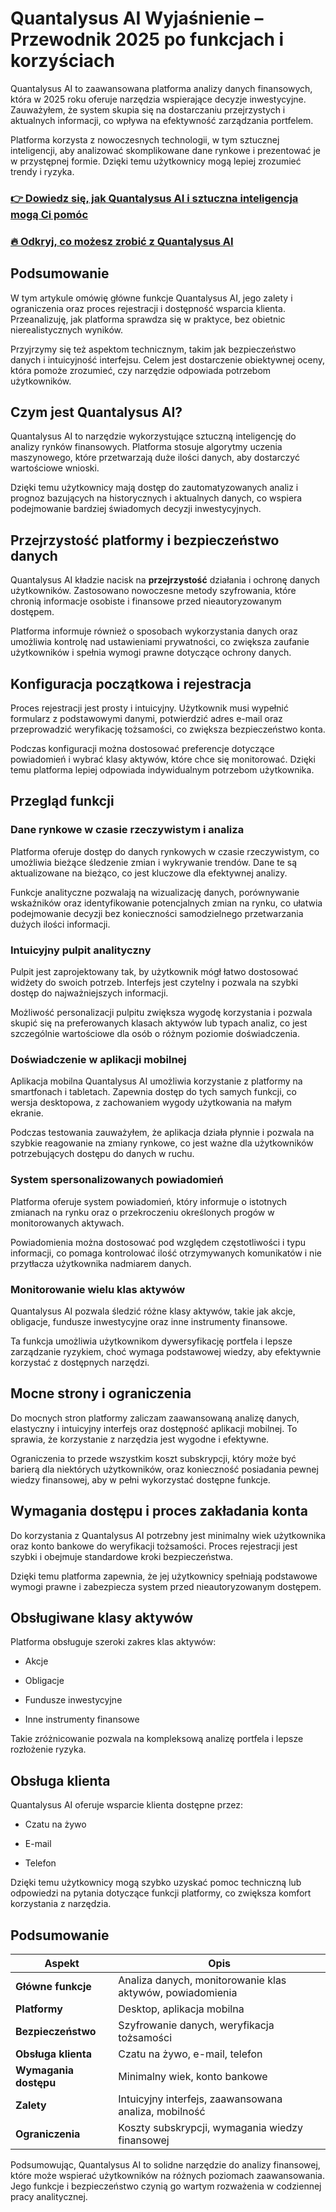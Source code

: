 # Quantalysus AI Wyjaśnienie – Przewodnik 2025 po funkcjach i korzyściach
 

Quantalysus AI to zaawansowana platforma analizy danych finansowych, która w 2025 roku oferuje narzędzia wspierające decyzje inwestycyjne. Zauważyłem, że system skupia się na dostarczaniu przejrzystych i aktualnych informacji, co wpływa na efektywność zarządzania portfelem.

Platforma korzysta z nowoczesnych technologii, w tym sztucznej inteligencji, aby analizować skomplikowane dane rynkowe i prezentować je w przystępnej formie. Dzięki temu użytkownicy mogą lepiej zrozumieć trendy i ryzyka.

### [👉 Dowiedz się, jak Quantalysus AI i sztuczna inteligencja mogą Ci pomóc](https://tinyurl.com/yc35d22y)
### [🔥 Odkryj, co możesz zrobić z Quantalysus AI](https://tinyurl.com/yc35d22y)
## Podsumowanie

W tym artykule omówię główne funkcje Quantalysus AI, jego zalety i ograniczenia oraz proces rejestracji i dostępność wsparcia klienta. Przeanalizuję, jak platforma sprawdza się w praktyce, bez obietnic nierealistycznych wyników.

Przyjrzymy się też aspektom technicznym, takim jak bezpieczeństwo danych i intuicyjność interfejsu. Celem jest dostarczenie obiektywnej oceny, która pomoże zrozumieć, czy narzędzie odpowiada potrzebom użytkowników.

## Czym jest Quantalysus AI?

Quantalysus AI to narzędzie wykorzystujące sztuczną inteligencję do analizy rynków finansowych. Platforma stosuje algorytmy uczenia maszynowego, które przetwarzają duże ilości danych, aby dostarczyć wartościowe wnioski.

Dzięki temu użytkownicy mają dostęp do zautomatyzowanych analiz i prognoz bazujących na historycznych i aktualnych danych, co wspiera podejmowanie bardziej świadomych decyzji inwestycyjnych.

## Przejrzystość platformy i bezpieczeństwo danych

Quantalysus AI kładzie nacisk na **przejrzystość** działania i ochronę danych użytkowników. Zastosowano nowoczesne metody szyfrowania, które chronią informacje osobiste i finansowe przed nieautoryzowanym dostępem.

Platforma informuje również o sposobach wykorzystania danych oraz umożliwia kontrolę nad ustawieniami prywatności, co zwiększa zaufanie użytkowników i spełnia wymogi prawne dotyczące ochrony danych.

## Konfiguracja początkowa i rejestracja

Proces rejestracji jest prosty i intuicyjny. Użytkownik musi wypełnić formularz z podstawowymi danymi, potwierdzić adres e-mail oraz przeprowadzić weryfikację tożsamości, co zwiększa bezpieczeństwo konta.

Podczas konfiguracji można dostosować preferencje dotyczące powiadomień i wybrać klasy aktywów, które chce się monitorować. Dzięki temu platforma lepiej odpowiada indywidualnym potrzebom użytkownika.

## Przegląd funkcji

### Dane rynkowe w czasie rzeczywistym i analiza

Platforma oferuje dostęp do danych rynkowych w czasie rzeczywistym, co umożliwia bieżące śledzenie zmian i wykrywanie trendów. Dane te są aktualizowane na bieżąco, co jest kluczowe dla efektywnej analizy.

Funkcje analityczne pozwalają na wizualizację danych, porównywanie wskaźników oraz identyfikowanie potencjalnych zmian na rynku, co ułatwia podejmowanie decyzji bez konieczności samodzielnego przetwarzania dużych ilości informacji.

### Intuicyjny pulpit analityczny

Pulpit jest zaprojektowany tak, by użytkownik mógł łatwo dostosować widżety do swoich potrzeb. Interfejs jest czytelny i pozwala na szybki dostęp do najważniejszych informacji.

Możliwość personalizacji pulpitu zwiększa wygodę korzystania i pozwala skupić się na preferowanych klasach aktywów lub typach analiz, co jest szczególnie wartościowe dla osób o różnym poziomie doświadczenia.

### Doświadczenie w aplikacji mobilnej

Aplikacja mobilna Quantalysus AI umożliwia korzystanie z platformy na smartfonach i tabletach. Zapewnia dostęp do tych samych funkcji, co wersja desktopowa, z zachowaniem wygody użytkowania na małym ekranie.

Podczas testowania zauważyłem, że aplikacja działa płynnie i pozwala na szybkie reagowanie na zmiany rynkowe, co jest ważne dla użytkowników potrzebujących dostępu do danych w ruchu.

### System spersonalizowanych powiadomień

Platforma oferuje system powiadomień, który informuje o istotnych zmianach na rynku oraz o przekroczeniu określonych progów w monitorowanych aktywach.

Powiadomienia można dostosować pod względem częstotliwości i typu informacji, co pomaga kontrolować ilość otrzymywanych komunikatów i nie przytłacza użytkownika nadmiarem danych.

### Monitorowanie wielu klas aktywów

Quantalysus AI pozwala śledzić różne klasy aktywów, takie jak akcje, obligacje, fundusze inwestycyjne oraz inne instrumenty finansowe.

Ta funkcja umożliwia użytkownikom dywersyfikację portfela i lepsze zarządzanie ryzykiem, choć wymaga podstawowej wiedzy, aby efektywnie korzystać z dostępnych narzędzi.

## Mocne strony i ograniczenia

Do mocnych stron platformy zaliczam zaawansowaną analizę danych, elastyczny i intuicyjny interfejs oraz dostępność aplikacji mobilnej. To sprawia, że korzystanie z narzędzia jest wygodne i efektywne.

Ograniczenia to przede wszystkim koszt subskrypcji, który może być barierą dla niektórych użytkowników, oraz konieczność posiadania pewnej wiedzy finansowej, aby w pełni wykorzystać dostępne funkcje.

## Wymagania dostępu i proces zakładania konta

Do korzystania z Quantalysus AI potrzebny jest minimalny wiek użytkownika oraz konto bankowe do weryfikacji tożsamości. Proces rejestracji jest szybki i obejmuje standardowe kroki bezpieczeństwa.

Dzięki temu platforma zapewnia, że jej użytkownicy spełniają podstawowe wymogi prawne i zabezpiecza system przed nieautoryzowanym dostępem.

## Obsługiwane klasy aktywów

Platforma obsługuje szeroki zakres klas aktywów:

- Akcje

- Obligacje

- Fundusze inwestycyjne

- Inne instrumenty finansowe

Takie zróżnicowanie pozwala na kompleksową analizę portfela i lepsze rozłożenie ryzyka.

## Obsługa klienta

Quantalysus AI oferuje wsparcie klienta dostępne przez:

- Czatu na żywo

- E-mail

- Telefon

Dzięki temu użytkownicy mogą szybko uzyskać pomoc techniczną lub odpowiedzi na pytania dotyczące funkcji platformy, co zwiększa komfort korzystania z narzędzia.

## Podsumowanie

| Aspekt                      | Opis                                                     |
|----------------------------|----------------------------------------------------------|
| **Główne funkcje**          | Analiza danych, monitorowanie klas aktywów, powiadomienia|
| **Platformy**               | Desktop, aplikacja mobilna                                |
| **Bezpieczeństwo**          | Szyfrowanie danych, weryfikacja tożsamości               |
| **Obsługa klienta**         | Czatu na żywo, e-mail, telefon                            |
| **Wymagania dostępu**       | Minimalny wiek, konto bankowe                             |
| **Zalety**                  | Intuicyjny interfejs, zaawansowana analiza, mobilność    |
| **Ograniczenia**            | Koszty subskrypcji, wymagania wiedzy finansowej          |

Podsumowując, Quantalysus AI to solidne narzędzie do analizy finansowej, które może wspierać użytkowników na różnych poziomach zaawansowania. Jego funkcje i bezpieczeństwo czynią go wartym rozważenia w codziennej pracy analitycznej.